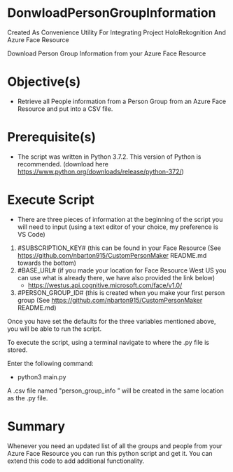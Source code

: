 # DonwloadPersonGroupInformation
Created As Convenience Utility For Integrating Project HoloRekognition And Azure Face Resource

Download Person Group Information from your Azure Face Resource

# Objective(s)
* Retrieve all People information from a Person Group from an Azure Face Resource and put into a CSV file.

# Prerequisite(s) 
* The script was written in Python 3.7.2. This version of Python is recommended. (download here https://www.python.org/downloads/release/python-372/)

# Execute Script
* There are three pieces of information at the beginning of the script you will need to input (using a text editor of your choice, my preference is VS Code)

1. #SUBSCRIPTION_KEY# (this can be found in your Face Resource (See https://github.com/nbarton915/CustomPersonMaker README.md towards the bottom)
2. #BASE_URL# (if you made your location for Face Resource West US you can use what is already there, we have also provided the link below)
    * https://westus.api.cognitive.microsoft.com/face/v1.0/ 
3. #PERSON_GROUP_ID# (this is created when you make your first person group (See https://github.com/nbarton915/CustomPersonMaker README.md)


Once you have set the defaults for the three variables mentioned above, you will be able to run the script.

To execute the script, using a terminal navigate to where the .py file is stored. 

Enter the following command:
* python3 main.py


A .csv file named "person_group_info <current-date>” will be created in the same location as the .py file. 


# Summary
Whenever you need an updated list of all the groups and people from your Azure Face Resource you can run this python script and get it. You can extend this code to add additional functionality.

